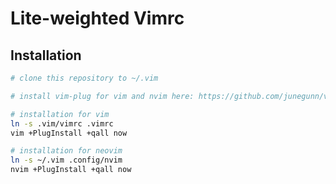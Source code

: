 # Lite-weighted Vimrc

## Installation

```sh
# clone this repository to ~/.vim

# install vim-plug for vim and nvim here: https://github.com/junegunn/vim-plug

# installation for vim
ln -s .vim/vimrc .vimrc
vim +PlugInstall +qall now

# installation for neovim
ln -s ~/.vim .config/nvim
nvim +PlugInstall +qall now
```
